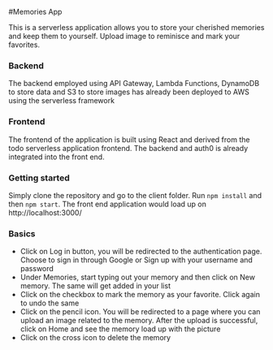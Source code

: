 #Memories App

This is a serverless application allows you to store your cherished memories and keep them to yourself. Upload image to reminisce and mark your favorites.

### Backend

The backend employed using API Gateway, Lambda Functions, DynamoDB to store data and S3 to store images has already been deployed to AWS using the serverless framework

### Frontend

The frontend of the application is built using React and derived from the todo serverless application frontend. The backend and auth0 is already integrated into the front end.

### Getting started

Simply clone the repository and go to the client folder. Run `npm install` and then `npm start`. The front end application would load up on http://localhost:3000/

### Basics

- Click on Log in button, you will be redirected to the authentication page. Choose to sign in through Google or Sign up with your username and password
- Under Memories, start typing out your memory and then click on New memory. The same will get added in your list
- Click on the checkbox to mark the memory as your favorite. Click again to undo the same
- Click on the pencil icon. You will be redirected to a page where you can upload an image related to the memory. After the upload is successful, click on Home and see the memory load up with the picture
- Click on the cross icon to delete the memory
